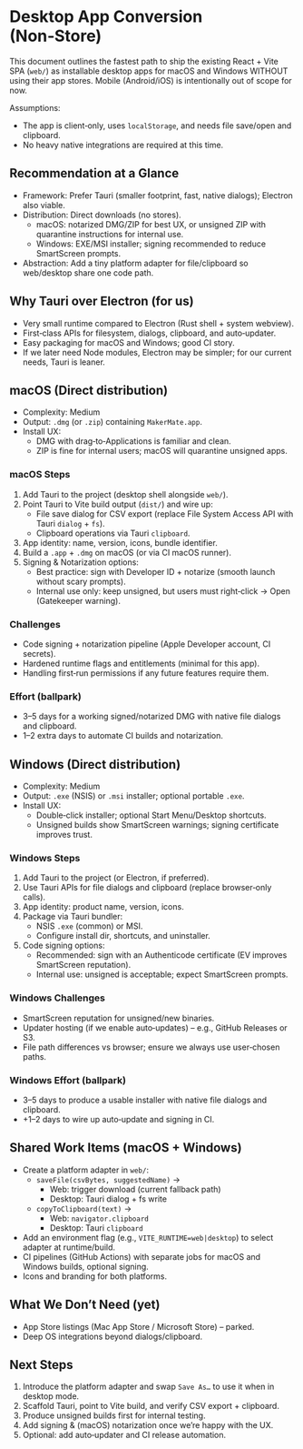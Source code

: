 # Desktop App Conversion (Non‑Store)

This document outlines the fastest path to ship the existing React + Vite SPA (`web/`) as installable desktop apps for macOS and Windows WITHOUT using their app stores. Mobile (Android/iOS) is intentionally out of scope for now.

Assumptions:

- The app is client‑only, uses `localStorage`, and needs file save/open and clipboard.
- No heavy native integrations are required at this time.

## Recommendation at a Glance

- Framework: Prefer Tauri (smaller footprint, fast, native dialogs); Electron also viable.
- Distribution: Direct downloads (no stores).
  - macOS: notarized DMG/ZIP for best UX, or unsigned ZIP with quarantine instructions for internal use.
  - Windows: EXE/MSI installer; signing recommended to reduce SmartScreen prompts.
- Abstraction: Add a tiny platform adapter for file/clipboard so web/desktop share one code path.

## Why Tauri over Electron (for us)

- Very small runtime compared to Electron (Rust shell + system webview).
- First‑class APIs for filesystem, dialogs, clipboard, and auto‑updater.
- Easy packaging for macOS and Windows; good CI story.
- If we later need Node modules, Electron may be simpler; for our current needs, Tauri is leaner.

## macOS (Direct distribution)

- Complexity: Medium
- Output: `.dmg` (or `.zip`) containing `MakerMate.app`.
- Install UX:
  - DMG with drag‑to‑Applications is familiar and clean.
  - ZIP is fine for internal users; macOS will quarantine unsigned apps.

### macOS Steps

1. Add Tauri to the project (desktop shell alongside `web/`).
2. Point Tauri to Vite build output (`dist/`) and wire up:
   - File save dialog for CSV export (replace File System Access API with Tauri `dialog` + `fs`).
   - Clipboard operations via Tauri `clipboard`.
3. App identity: name, version, icons, bundle identifier.
4. Build a `.app` + `.dmg` on macOS (or via CI macOS runner).
5. Signing & Notarization options:
   - Best practice: sign with Developer ID + notarize (smooth launch without scary prompts).
   - Internal use only: keep unsigned, but users must right‑click → Open (Gatekeeper warning).

### Challenges

- Code signing + notarization pipeline (Apple Developer account, CI secrets).
- Hardened runtime flags and entitlements (minimal for this app).
- Handling first‑run permissions if any future features require them.

### Effort (ballpark)

- 3–5 days for a working signed/notarized DMG with native file dialogs and clipboard.
- 1–2 extra days to automate CI builds and notarization.

## Windows (Direct distribution)

- Complexity: Medium
- Output: `.exe` (NSIS) or `.msi` installer; optional portable `.exe`.
- Install UX:
  - Double‑click installer; optional Start Menu/Desktop shortcuts.
  - Unsigned builds show SmartScreen warnings; signing certificate improves trust.

### Windows Steps

1. Add Tauri to the project (or Electron, if preferred).
2. Use Tauri APIs for file dialogs and clipboard (replace browser‑only calls).
3. App identity: product name, version, icons.
4. Package via Tauri bundler:
   - NSIS `.exe` (common) or MSI.
   - Configure install dir, shortcuts, and uninstaller.
5. Code signing options:
   - Recommended: sign with an Authenticode certificate (EV improves SmartScreen reputation).
   - Internal use: unsigned is acceptable; expect SmartScreen prompts.

### Windows Challenges

- SmartScreen reputation for unsigned/new binaries.
- Updater hosting (if we enable auto‑updates) – e.g., GitHub Releases or S3.
- File path differences vs browser; ensure we always use user‑chosen paths.

### Windows Effort (ballpark)

- 3–5 days to produce a usable installer with native file dialogs and clipboard.
- +1–2 days to wire up auto‑update and signing in CI.

## Shared Work Items (macOS + Windows)

- Create a platform adapter in `web/`:
  - `saveFile(csvBytes, suggestedName)` →
    - Web: trigger download (current fallback path)
    - Desktop: Tauri dialog + fs write
  - `copyToClipboard(text)` →
    - Web: `navigator.clipboard`
    - Desktop: Tauri `clipboard`
- Add an environment flag (e.g., `VITE_RUNTIME=web|desktop`) to select adapter at runtime/build.
- CI pipelines (GitHub Actions) with separate jobs for macOS and Windows builds, optional signing.
- Icons and branding for both platforms.

## What We Don’t Need (yet)

- App Store listings (Mac App Store / Microsoft Store) – parked.
- Deep OS integrations beyond dialogs/clipboard.

## Next Steps

1. Introduce the platform adapter and swap `Save As…` to use it when in desktop mode.
2. Scaffold Tauri, point to Vite build, and verify CSV export + clipboard.
3. Produce unsigned builds first for internal testing.
4. Add signing & (macOS) notarization once we’re happy with the UX.
5. Optional: add auto‑updater and CI release automation.
